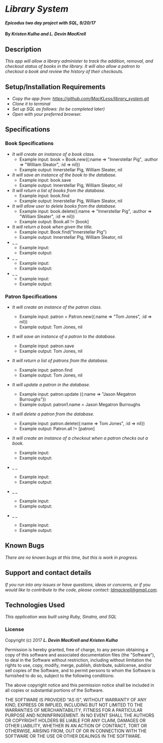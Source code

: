 # _Library System_

#### _Epicodus two day project with SQL, 9/20/17_

#### By _**Kristen Kulha and L. Devin MacKrell**_

## Description

_This app will allow a library administer to track the addition, removal, and checkout status of books in the library. It will also allow a patron to checkout a book and review the history of their checkouts._

## Setup/Installation Requirements

* _Copy the app from: https://github.com/MacKLess/library_system.git_
* _Clone it to terminal_
* _Set up SQL as follows: (to be completed later)_
* _Open with your preferred browser._

## Specifications

### Book Specifications
* _It will create an instance of a book class._
  * Example input: book = Book.new({:name => "Innerstellar Pig", :author => "William Sleator", :id => nil})
  * Example output: Innerstellar Pig, William Sleater, nil
* _It will save an instance of the book to the database._
  * Example input: book.save
  * Example output: Innerstellar Pig, William Sleator, nil
* _It will return a list of books from the database._
  * Example input: book.find
  * Example output: Innerstellar Pig, William Sleator, nil
* _It will allow user to delete books from the database._
  * Example input: book.delete({:name => "Innerstellar Pig", :author => "William Sleater", :id => nil})
  * Example output: Book.all != [book]
* _It will return a book when given the title._
  * Example input: Book.find("Innerstellar Pig")
  * Example output: Innerstellar Pig, William Sleator, nil
* _ _
  * Example input:
  * Example output:
* _ _
  * Example input:
  * Example output:
* _ _
  * Example input:
  * Example output:



### Patron Specifications  
* _It will create an instance of the patron class._
  * Example input: patron = Patron.new({:name => "Tom Jones", :id => nil})
  * Example output: Tom Jones, nil
* _It will save an instance of a patron to the database._
  * Example input: patron.save
  * Example output: Tom Jones, nil
* _It will return a list of patrons from the database._
  * Example input: patron.find
  * Example output: Tom Jones, nil
* _It will update a patron in the database._
  * Example input: patron.update ({:name => "Jason Megatron Burroughs"})
  * Example output: patron1.name = Jason Megatron Burroughs
* _It will delete a patron from the database._
  * Example input: patron.delete({:name => Tom Jones", :id => nil})
  * Example output: Patron.all != [patron]





* _It will create an instance of a checkout when a patron checks out a book._
  * Example input:
  * Example output:
* _ _
  * Example input:
  * Example output:
* _ _
  * Example input:
  * Example output:
* _ _
  * Example input:
  * Example output:

## Known Bugs

_There are no known bugs at this time, but this is work in progress._

## Support and contact details

_If you run into any issues or have questions, ideas or concerns, or if you would like to contribute to the code, please contact: ldmackrell@gmail.com._

## Technologies Used

_This application was built using Ruby, Sinatra, and SQL_

### License

Copyright (c) 2017 **_L. Devin MacKrell and Kristen Kulha_**

Permission is hereby granted, free of charge, to any person obtaining a copy
of this software and associated documentation files (the "Software"), to deal
in the Software without restriction, including without limitation the rights
to use, copy, modify, merge, publish, distribute, sublicense, and/or sell
copies of the Software, and to permit persons to whom the Software is
furnished to do so, subject to the following conditions:

The above copyright notice and this permission notice shall be included in all
copies or substantial portions of the Software.

THE SOFTWARE IS PROVIDED "AS IS", WITHOUT WARRANTY OF ANY KIND, EXPRESS OR
IMPLIED, INCLUDING BUT NOT LIMITED TO THE WARRANTIES OF MERCHANTABILITY,
FITNESS FOR A PARTICULAR PURPOSE AND NONINFRINGEMENT. IN NO EVENT SHALL THE
AUTHORS OR COPYRIGHT HOLDERS BE LIABLE FOR ANY CLAIM, DAMAGES OR OTHER
LIABILITY, WHETHER IN AN ACTION OF CONTRACT, TORT OR OTHERWISE, ARISING FROM,
OUT OF OR IN CONNECTION WITH THE SOFTWARE OR THE USE OR OTHER DEALINGS IN THE
SOFTWARE.
